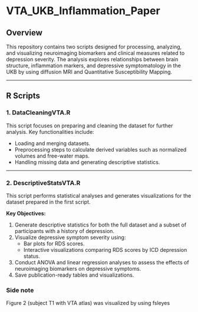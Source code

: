 # VTA_UKB_Inflammation_Paper

## Overview
This repository contains two scripts designed for processing, analyzing, and visualizing neuroimaging biomarkers and clinical measures related to depression severity. The analysis explores relationships between brain structure, inflammation markers, and depressive symptomatology in the UKB by using diffusion MRI and Quantitative Susceptibility Mapping.

---

## R Scripts

### 1. **DataCleaningVTA.R**
This script focuses on preparing and cleaning the dataset for further analysis. Key functionalities include:
- Loading and merging datasets.
- Preprocessing steps to calculate derived variables such as normalized volumes and free-water maps.
- Handling missing data and generating descriptive statistics.

---

### 2. **DescriptiveStatsVTA.R**
This script performs statistical analyses and generates visualizations for the dataset prepared in the first script.

**Key Objectives:**
1. Generate descriptive statistics for both the full dataset and a subset of participants with a history of depression.
2. Visualize depressive symptom severity using:
   - Bar plots for RDS scores.
   - Interactive visualizations comparing RDS scores by ICD depression status.
3. Conduct ANOVA and linear regression analyses to assess the effects of neuroimaging biomarkers on depressive symptoms.
4. Save publication-ready tables and visualizations.

### **Side note**

Figure 2 (subject T1 with VTA atlas) was visualized by using fsleyes 
